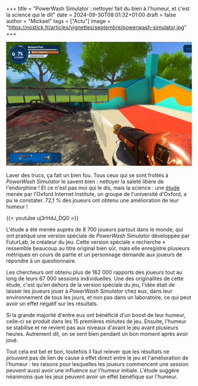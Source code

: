 +++
title = "PowerWash Simulator : nettoyer fait du bien à l'humeur, et c'est la science qui le dit"
date = 2024-09-30T08:01:32+01:00
draft = false
author = "Mickael"
tags = ["Actu"]
image = "https://nostick.fr/articles/vignettes/septembre/powerwash-simulator.jpg"
+++

![PowerWash Simulator](powerwash-simulator.jpg "")

Laver des trucs, ça fait un bien fou. Tous ceux qui se sont frottés à *PowerWash Simulator* le savent bien : nettoyer la saleté libère de l'endorphine ! Et ce n'est pas moi qui le dis, mais la science : une [étude](https://steamcommunity.com/app/1290000#scrollTop=0) menée par l'Oxford Internet Institute, un groupe de l'université d'Oxford, a pu le constater. 72,1 % des joueurs ont obtenu une amélioration de leur humeur !

{{< youtube uj3rHdJ_DQ0 >}} 

L'étude a été menée auprès de 8 700 joueurs partout dans le monde, qui ont pratiqué une version spéciale de *PowerWash Simulator* développée par FuturLab, le créateur du jeu. Cette version spéciale « recherche » ressemble beaucoup au titre original bien sûr, mais elle enregistre plusieurs métriques en cours de partie et un personnage demande aux joueurs de répondre à un questionnaire.

Les chercheurs ont obtenu plus de 162 000 rapports des joueurs tout au long de leurs 67 000 sessions individuelles. Une des originalités de cette étude, c'est qu'en dehors de la version spéciale du jeu, l'idée était de laisser les joueurs jouer à *PowerWash Simulator* chez eux, dans leur environnement de tous les jours, et non pas dans un laboratoire, ce qui peut avoir un effet négatif sur les résultats.

Si la grande majorité d'entre eux ont bénéficié d'un boost de leur humeur, celle-ci se produit dans les 15 premières minutes de jeu. Ensuite, l'humeur se stabilise et ne revient pas aux niveaux d'avant le jeu avant plusieurs heures. Autrement dit, on se sent bien pendant un bon moment après avoir joué.

Tout cela est bel et bon, toutefois il faut relever que les résultats ne prouvent pas de lien de cause à effet direct entre le jeu et l'amélioration de l'humeur : les raisons pour lesquelles les joueurs commencent une session peuvent aussi avoir une influence sur l'humeur initiale. L'étude suggère néanmoins que les jeux peuvent avoir un effet bénéfique sur l'humeur.